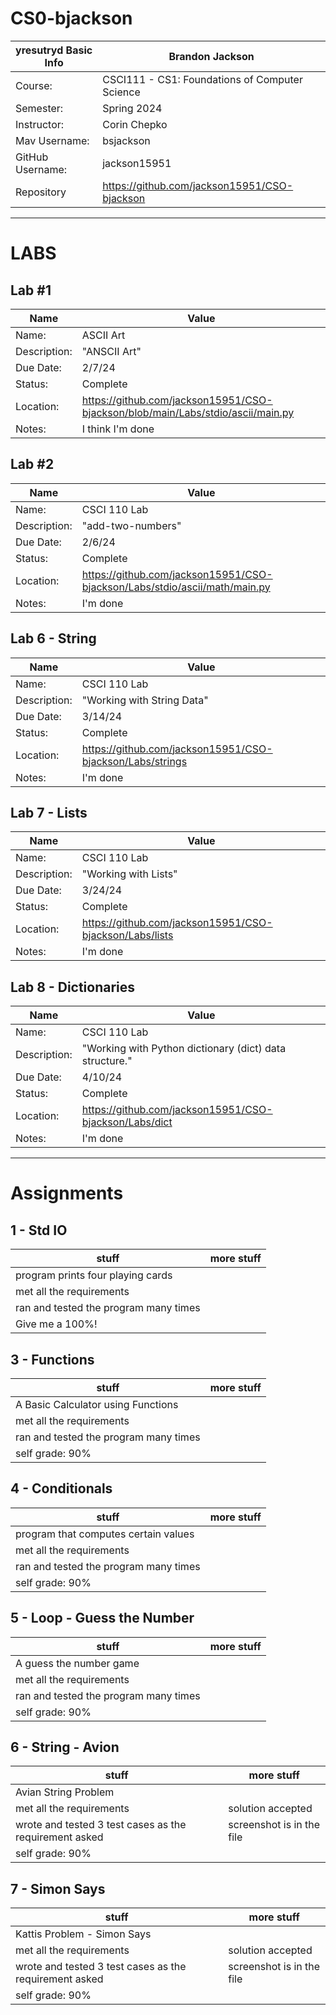 # CS0-bjackson

| yresutryd Basic Info | Brandon Jackson|
| --- | ---|
| Course: | CSCI111 - CS1: Foundations of Computer Science |
| Semester: | Spring 2024 |
| Instructor: | Corin Chepko |
| Mav Username: | bsjackson |
| GitHub Username: | jackson15951 |
| Repository | https://github.com/jackson15951/CSO-bjackson |

_______________________________________________________________________________________________________________

# LABS

## Lab #1
| Name | Value |
| --- | --- |
| Name: | ASCII Art |
| Description: | "ANSCII Art" |
| Due Date: | 2/7/24 |
| Status: | Complete |
| Location: | https://github.com/jackson15951/CSO-bjackson/blob/main/Labs/stdio/ascii/main.py |
| Notes: | I think I'm done |

## Lab #2
| Name | Value |
| --- | --- |
| Name: | CSCI 110 Lab |
| Description: | "add-two-numbers" |
| Due Date: | 2/6/24 |
| Status: | Complete |
| Location: | https://github.com/jackson15951/CSO-bjackson/Labs/stdio/ascii/math/main.py |
| Notes: | I'm done |

## Lab 6 - String
| Name | Value |
| --- | --- |
| Name: | CSCI 110 Lab |
| Description: | "Working with String Data" |
| Due Date: | 3/14/24 |
| Status: | Complete |
| Location: | https://github.com/jackson15951/CSO-bjackson/Labs/strings |
| Notes: | I'm done |

## Lab 7 - Lists
| Name | Value |
| --- | --- |
| Name: | CSCI 110 Lab |
| Description: | "Working with Lists" |
| Due Date: | 3/24/24 |
| Status: | Complete |
| Location: | https://github.com/jackson15951/CSO-bjackson/Labs/lists |
| Notes: | I'm done |

## Lab 8 - Dictionaries
| Name | Value |
| --- | --- |
| Name: | CSCI 110 Lab |
| Description: | "Working with Python dictionary (dict) data structure." |
| Due Date: | 4/10/24 |
| Status: | Complete |
| Location: | https://github.com/jackson15951/CSO-bjackson/Labs/dict |
| Notes: | I'm done |
_______________________________________________________________________________________________________________

# Assignments
## 1 - Std IO
| stuff | more stuff |
| --- | --- | 
| program prints four playing cards | |
| met all the requirements | |
| ran and tested the program many times | |
| Give me a 100%! | |

## 3 - Functions
| stuff | more stuff |
| --- | --- | 
| A Basic Calculator using Functions | |
| met all the requirements | |
| ran and tested the program many times | |
| self grade: 90% | |

## 4 - Conditionals
| stuff | more stuff |
| --- | --- | 
| program that computes certain values | |
| met all the requirements | |
| ran and tested the program many times | |
| self grade: 90% | |

## 5 - Loop - Guess the Number
| stuff | more stuff |
| --- | --- | 
| A guess the number game | |
| met all the requirements | |
| ran and tested the program many times | |
| self grade: 90% | |

## 6 - String - Avion
| stuff | more stuff |
| --- | --- | 
| Avian String Problem | |
| met all the requirements | solution accepted |
| wrote and tested 3 test cases as the requirement asked | screenshot is in the file |
| self grade: 90% | |

## 7 - Simon Says
| stuff | more stuff |
| --- | --- | 
| Kattis Problem - Simon Says | |
| met all the requirements | solution accepted |
| wrote and tested 3 test cases as the requirement asked | screenshot is in the file |
| self grade: 90% | |